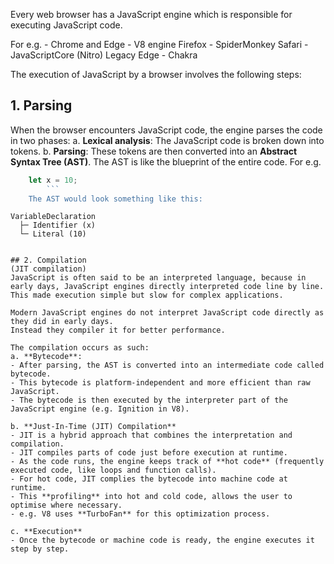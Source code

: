 Every web browser has a JavaScript engine which is responsible for executing JavaScript code.

For e.g. - 
Chrome and Edge - V8 engine
Firefox - SpiderMonkey
Safari -  JavaScriptCore (Nitro)
Legacy Edge - Chakra

The execution of JavaScript by a browser involves the following steps:
## 1. **Parsing**
When the browser encounters JavaScript code, the engine parses the code in two phases:
	a. **Lexical analysis**: The JavaScript code is broken down into tokens.
	b. **Parsing**: These tokens are then converted into an **Abstract Syntax Tree (AST)**. The AST is like the blueprint of the entire code.
	For e.g. 
```js
	let x = 10;
		```
	The AST would look something like this:
```
	VariableDeclaration
	  ├─ Identifier (x)
	  └─ Literal (10)
```

## 2. Compilation 
(JIT compilation)
JavaScript is often said to be an interpreted language, because in early days, JavaScript engines directly interpreted code line by line.
This made execution simple but slow for complex applications.

Modern JavaScript engines do not interpret JavaScript code directly as they did in early days.
Instead they compiler it for better performance.

The compilation occurs as such:
a. **Bytecode**: 
- After parsing, the AST is converted into an intermediate code called bytecode.
- This bytecode is platform-independent and more efficient than raw JavaScript.
- The bytecode is then executed by the interpreter part of the JavaScript engine (e.g. Ignition in V8).

b. **Just-In-Time (JIT) Compilation**
- JIT is a hybrid approach that combines the interpretation and compilation.
- JIT compiles parts of code just before execution at runtime.
- As the code runs, the engine keeps track of **hot code** (frequently executed code, like loops and function calls).
- For hot code, JIT complies the bytecode into machine code at runtime.
- This **profiling** into hot and cold code, allows the user to optimise where necessary.
- e.g. V8 uses **TurboFan** for this optimization process.

c. **Execution**
- Once the bytecode or machine code is ready, the engine executes it step by step.